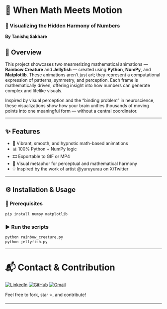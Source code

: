 # 🧠 When Math Meets Motion  
### 🎨 Visualizing the Hidden Harmony of Numbers  
**By Tanishq Sakhare**

## 📖 Overview

This project showcases two mesmerizing mathematical animations — **Rainbow Creature** and **Jellyfish** — created using **Python**, **NumPy**, and **Matplotlib**. These animations aren't just art; they represent a computational expression of patterns, symmetry, and perception. Each frame is mathematically driven, offering insight into how numbers can generate complex and lifelike visuals.

Inspired by visual perception and the “binding problem” in neuroscience, these visualizations show how your brain unifies thousands of moving points into one meaningful form — without a central coordinator.

---

## ✨ Features

- 🌈 Vibrant, smooth, and hypnotic math-based animations  
- 📊 100% Python + NumPy logic  
- 🎞️ Exportable to GIF or MP4  
- 🧠 Visual metaphor for perceptual and mathematical harmony  
- 💡 Inspired by the work of artist @yuruyurau on X/Twitter

---

## ⚙️ Installation & Usage

### 🔧 Prerequisites

```bash
pip install numpy matplotlib
```

### ▶️ Run the scripts

```bash
python rainbow_creature.py
python jellyfish.py
```

---

# 📬 Contact & Contribution

[![LinkedIn](https://img.shields.io/badge/LinkedIn-blue?style=for-the-badge&logo=linkedin)](https://www.linkedin.com/in/tanishqsakhare)
[![GitHub](https://img.shields.io/badge/GitHub-black?style=for-the-badge&logo=github)](https://github.com/tanishqsakhare)
[![Gmail](https://img.shields.io/badge/Gmail-red?style=for-the-badge&logo=gmail)](mailto:tanishqsakhare@gmail.com)

Feel free to fork, star ⭐, and contribute!

---
